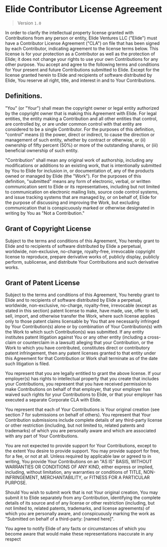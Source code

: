 # Elide Contributor License Agreement

> Version `1.0`

In order to clarify the intellectual property license granted with Contributions from any person or entity, Elide Ventures LLC ("Elide") must have a Contributor License Agreement ("CLA") on file that has been signed by each Contributor, indicating agreement to the license terms below. This license is for your protection as a Contributor as well as the protection of Elide; it does not change your rights to use your own Contributions for any other purpose.
You accept and agree to the following terms and conditions for Your present and future Contributions submitted to Elide. Except for the license granted herein to Elide and recipients of software distributed by Elide, You reserve all right, title, and interest in and to Your Contributions.

## Definitions.

"You" (or "Your") shall mean the copyright owner or legal entity authorized by the copyright owner that is making this Agreement with Elide. For legal entities, the entity making a Contribution and all other entities that control, are controlled by, or are under common control with that entity are considered to be a single Contributor. For the purposes of this definition, "control" means (i) the power, direct or indirect, to cause the direction or management of such entity, whether by contract or otherwise, or (ii) ownership of fifty percent (50%) or more of the outstanding shares, or (iii) beneficial ownership of such entity.

"Contribution" shall mean any original work of authorship, including any modifications or additions to an existing work, that is intentionally submitted by You to Elide for inclusion in, or documentation of, any of the products owned or managed by Elide (the "Work"). For the purposes of this definition, "submitted" means any form of electronic, verbal, or written communication sent to Elide or its representatives, including but not limited to communication on electronic mailing lists, source code control systems, and issue tracking systems that are managed by, or on behalf of, Elide for the purpose of discussing and improving the Work, but excluding communication that is conspicuously marked or otherwise designated in writing by You as "Not a Contribution."

## Grant of Copyright License

Subject to the terms and conditions of this Agreement, You hereby grant to Elide and to recipients of software distributed by Elide a perpetual, worldwide, non-exclusive, no-charge, royalty-free, irrevocable copyright license to reproduce, prepare derivative works of, publicly display, publicly perform, sublicense, and distribute Your Contributions and such derivative works.

## Grant of Patent License

Subject to the terms and conditions of this Agreement, You hereby grant to Elide and to recipients of software distributed by Elide a perpetual, worldwide, non-exclusive, no-charge, royalty-free, irrevocable (except as stated in this section) patent license to make, have made, use, offer to sell, sell, import, and otherwise transfer the Work, where such license applies only to those patent claims licensable by You that are necessarily infringed by Your Contribution(s) alone or by combination of Your Contribution(s) with the Work to which such Contribution(s) was submitted. If any entity institutes patent litigation against You or any other entity (including a cross-claim or counterclaim in a lawsuit) alleging that your Contribution, or the Work to which you have contributed, constitutes direct or contributory patent infringement, then any patent licenses granted to that entity under this Agreement for that Contribution or Work shall terminate as of the date such litigation is filed.

You represent that you are legally entitled to grant the above license. If your employer(s) has rights to intellectual property that you create that includes your Contributions, you represent that you have received permission to make Contributions on behalf of that employer, that your employer has waived such rights for your Contributions to Elide, or that your employer has executed a separate Corporate CLA with Elide.

You represent that each of Your Contributions is Your original creation (see section 7 for submissions on behalf of others). You represent that Your Contribution submissions include complete details of any third-party license or other restriction (including, but not limited to, related patents and trademarks) of which you are personally aware and which are associated with any part of Your Contributions.

You are not expected to provide support for Your Contributions, except to the extent You desire to provide support. You may provide support for free, for a fee, or not at all. Unless required by applicable law or agreed to in writing, You provide Your Contributions on an "AS IS" BASIS, WITHOUT WARRANTIES OR CONDITIONS OF ANY KIND, either express or implied, including, without limitation, any warranties or conditions of TITLE, NON- INFRINGEMENT, MERCHANTABILITY, or FITNESS FOR A PARTICULAR PURPOSE.

Should You wish to submit work that is not Your original creation, You may submit it to Elide separately from any Contribution, identifying the complete details of its source and of any license or other restriction (including, but not limited to, related patents, trademarks, and license agreements) of which you are personally aware, and conspicuously marking the work as "Submitted on behalf of a third-party: [named here]".

You agree to notify Elide of any facts or circumstances of which you become aware that would make these representations inaccurate in any respect
